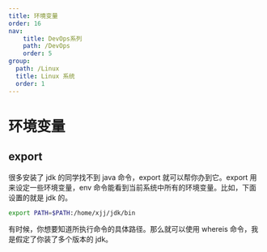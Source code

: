 ```yaml
---
title: 环境变量
order: 16
nav:
    title: DevOps系列
    path: /DevOps
    order: 5
group:
  path: /Linux
  title: Linux 系统
  order: 1
---
```


# 环境变量

## export

很多安装了 jdk 的同学找不到 java 命令，export 就可以帮你办到它。export 用来设定一些环境变量，env 命令能看到当前系统中所有的环境变量。比如，下面设置的就是 jdk 的。

```bash
export PATH=$PATH:/home/xjj/jdk/bin
```

有时候，你想要知道所执行命令的具体路径。那么就可以使用 whereis 命令，我是假定了你装了多个版本的 jdk。
